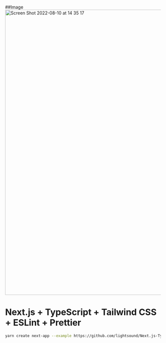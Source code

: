 ##Image
<img width="926" alt="Screen Shot 2022-08-10 at 14 35 17" src="https://user-images.githubusercontent.com/92189386/183823450-f776d6d6-3cf6-4a4e-b29e-abe55b54ad38.png">

# Next.js + TypeScript + Tailwind CSS + ESLint + Prettier

```bash
yarn create next-app --example https://github.com/lightsound/Next.js-TypeScript-TailwindCSS-ESLint-Prettier
```
